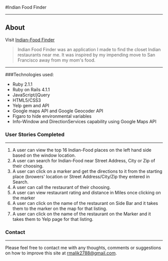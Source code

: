 #Indian Food Finder
- - -
## About
Visit [Indian-Food Finder](http://indianfoodfinder.herokuapp.com/)

> Indian Food Finder was an application I made to find the closet Indian restaurants near me. It was inspired by my impending move to San Francisco away from my mom's food.
- - -

###Technologies used:
* Ruby 2.1.1 
* Ruby on Rails 4.1.1
* JavaScript/jQuery
* HTML5/CSS3
* Yelp gem and API
* Google maps API and Google Geocoder API
* Figaro to hide environmental variables
* Info-Window and DirectionServices capability using Google Maps API

### User Stories Completed
- - -
1. A user can view the top 16 Indian-Food places on the left hand side based on the window location.
2. A user can search for Indian-Food near Street Address, City or Zip of their choosing.
3. A user can click on a marker and get the directions to it from the starting place (browers' location or Street Address/City/Zip they entered in Search.
4. A user can call the restaurant of their choosing.
4. A user can view restaurant rating and distance in Miles once clicking on the marker
5. A user can click on the name of the restaurant on Side Bar and it takes them to the marker on the map for that listing.
6. A user can click on the name of the restaurant on the Marker and it takes them to Yelp page for that listing.

### Contact
- - -

Please feel free to contact me with any thoughts, comments or suggestions on how to improve this site at rmalik2788@gmail.com.
